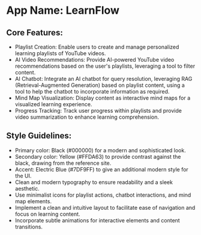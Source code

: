 # **App Name**: LearnFlow

## Core Features:

- Playlist Creation: Enable users to create and manage personalized learning playlists of YouTube videos.
- AI Video Recommendations: Provide AI-powered YouTube video recommendations based on the user's playlists, leveraging a tool to filter content.
- AI Chatbot: Integrate an AI chatbot for query resolution, leveraging RAG (Retrieval-Augmented Generation) based on playlist content, using a tool to help the chatbot to incorporate information as required.
- Mind Map Visualization: Display content as interactive mind maps for a visualized learning experience.
- Progress Tracking: Track user progress within playlists and provide video summarization to enhance learning comprehension.

## Style Guidelines:

- Primary color: Black (#000000) for a modern and sophisticated look.
- Secondary color: Yellow (#FFDA63) to provide contrast against the black, drawing from the reference site.
- Accent: Electric Blue (#7DF9FF) to give an additional modern style for the UI.
- Clean and modern typography to ensure readability and a sleek aesthetic.
- Use minimalist icons for playlist actions, chatbot interactions, and mind map elements.
- Implement a clean and intuitive layout to facilitate ease of navigation and focus on learning content.
- Incorporate subtle animations for interactive elements and content transitions.